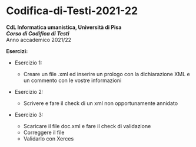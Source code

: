 # Codifica-di-Testi-2021-22 #
<b>CdL Informatica umanistica, Università di Pisa</b>
</br>
<i><b>Corso di Codifica di Testi</b></i>
</br>
Anno accademico 2021/22

<b> Esercizi: </b>
</br>
* Esercizio 1:
  * Creare un file .xml ed inserire un prologo con la dichiarazione XML e un commento con le vostre informazioni

* Esercizio 2:
  * Scrivere e fare il check di un xml non opportunamente annidato

* Esercizio 3:
  * Scaricare il file doc.xml e fare il check di validazione
  * Correggere il file
  * Validarlo con Xerces

<br />

